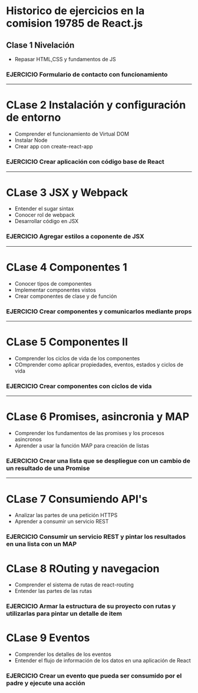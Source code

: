 # Historico de ejercicios en la comision 19785 de React.js


## Clase 1 Nivelación

- Repasar HTML,CSS y fundamentos de JS

### EJERCICIO Formulario de contacto con funcionamiento

------

# CLase 2 Instalación y configuración de entorno

- Comprender el funcionamiento de Virtual DOM
- Instalar Node
- Crear app con create-react-app

### EJERCICIO Crear aplicación con código base de React

------

# CLase 3 JSX y Webpack

- Entender el sugar sintax
- Conocer rol de webpack
- Desarrollar código en JSX

### EJERCICIO Agregar estilos a coponente de JSX


------

# CLase 4 Componentes 1

- Conocer tipos de componentes
- Implementar componentes vistos
- Crear componentes de clase y de función

### EJERCICIO Crear componentes y comunicarlos mediante props


------

# CLase 5 Componentes II

- Comprender los ciclos de vida de los componentes
- COmprender como aplicar propiedades, eventos, estados y ciclos de vida

### EJERCICIO Crear componentes con ciclos de vida

------

# CLase 6 Promises, asincronia y MAP

- Comprender los fundamentos de las promises y los procesos asincronos
- Aprender a usar la función MAP para creación de listas

### EJERCICIO Crear una lista que se despliegue con un cambio de un resultado de una Promise

------

# CLase 7 Consumiendo API's

- Analizar las partes de una petición HTTPS
- Aprender a consumir un servicio REST

### EJERCICIO Consumir un servicio REST y pintar los resultados en una lista con un MAP

# CLase 8 ROuting y navegacion

- Comprender el sistema de rutas de react-routing
- Entender las partes de las rutas

### EJERCICIO Armar la estructura de su proyecto con rutas y utilizarlas para pintar un detalle de item

# CLase 9 Eventos

- Comprender los detalles de los eventos
- Entender el flujo de información de los datos en una aplicación de React

### EJERCICIO Crear un evento que pueda ser consumido por el padre y ejecute una acción